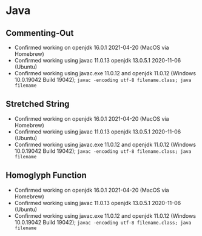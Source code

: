 # Java

## Commenting-Out

- Confirmed working on openjdk 16.0.1 2021-04-20 (MacOS via Homebrew)
- Confirmed working using javac 11.0.13 openjdk 13.0.5.1 2020-11-06 (Ubuntu)
- Confirmed working using javac.exe 11.0.12 and openjdk 11.0.12 (Windows 10.0.19042 Build 19042); `javac -encoding utf-8 filename.class; java filename`

## Stretched String

- Confirmed working on openjdk 16.0.1 2021-04-20 (MacOS via Homebrew)
- Confirmed working using javac 11.0.13 openjdk 13.0.5.1 2020-11-06 (Ubuntu)
- Confirmed working using javac.exe 11.0.12 and openjdk 11.0.12 (Windows 10.0.19042 Build 19042); `javac -encoding utf-8 filename.class; java filename`

## Homoglyph Function

- Confirmed working on openjdk 16.0.1 2021-04-20 (MacOS via Homebrew)
- Confirmed working using javac 11.0.13 openjdk 13.0.5.1 2020-11-06 (Ubuntu)
- Confirmed working using javac.exe 11.0.12 and openjdk 11.0.12 (Windows 10.0.19042 Build 19042); `javac -encoding utf-8 filename.class; java filename`